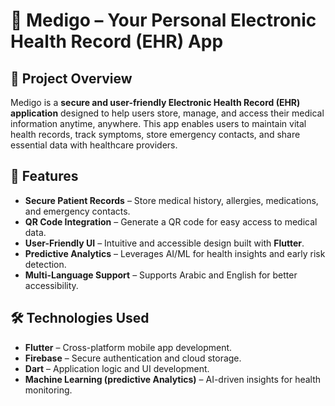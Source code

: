 # 🏥 Medigo – Your Personal Electronic Health Record (EHR) App  

## 📌 Project Overview  
Medigo is a **secure and user-friendly Electronic Health Record (EHR) application** designed to help users store, manage, and access their medical information anytime, anywhere. This app enables users to maintain vital health records, track symptoms, store emergency contacts, and share essential data with healthcare providers.  

## 🚀 Features  
- **Secure Patient Records** – Store medical history, allergies, medications, and emergency contacts.  
- **QR Code Integration** – Generate a QR code for easy access to medical data.  
- **User-Friendly UI** – Intuitive and accessible design built with **Flutter**.  
- **Predictive Analytics** – Leverages AI/ML for health insights and early risk detection.  
- **Multi-Language Support** – Supports Arabic and English for better accessibility.  

## 🛠️ Technologies Used  
- **Flutter** – Cross-platform mobile app development.  
- **Firebase** – Secure authentication and cloud storage.  
- **Dart** – Application logic and UI development.  
- **Machine Learning (predictive Analytics)** – AI-driven insights for health monitoring. 
